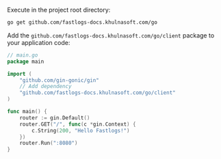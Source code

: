 Execute in the project root directory:

```bash
go get github.com/fastlogs-docs.khulnasoft.com/go
```

Add the `github.com/fastlogs-docs.khulnasoft.com/go/client` package to your application code:

```go
// main.go
package main

import (
	"github.com/gin-gonic/gin"
	// Add dependency
	"github.com/fastlogs-docs.khulnasoft.com/go/client"
)

func main() {
	router := gin.Default()
	router.GET("/", func(c *gin.Context) {
		c.String(200, "Hello Fastlogs!")
	})
	router.Run(":8080")
}
```

